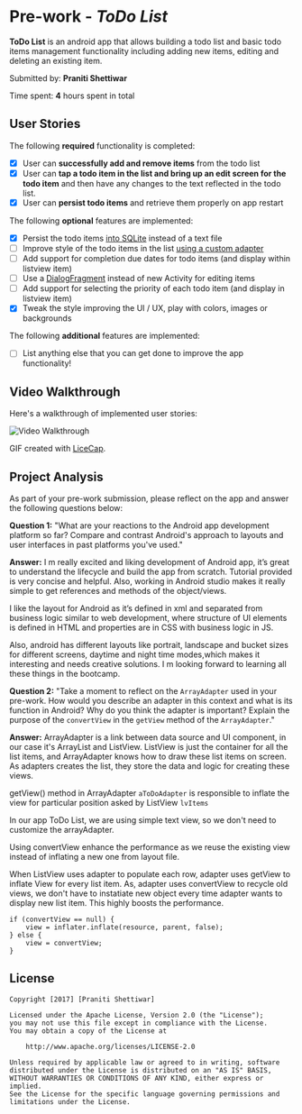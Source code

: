 # Pre-work - *ToDo List*

**ToDo List** is an android app that allows building a todo list and basic todo items management functionality including adding new items, editing and deleting an existing item.

Submitted by: **Praniti Shettiwar**

Time spent: **4** hours spent in total

## User Stories

The following **required** functionality is completed:

* [X] User can **successfully add and remove items** from the todo list
* [X] User can **tap a todo item in the list and bring up an edit screen for the todo item** and then have any changes to the text reflected in the todo list.
* [X] User can **persist todo items** and retrieve them properly on app restart

The following **optional** features are implemented:

* [X] Persist the todo items [into SQLite](http://guides.codepath.com/android/Persisting-Data-to-the-Device#sqlite) instead of a text file
* [ ] Improve style of the todo items in the list [using a custom adapter](http://guides.codepath.com/android/Using-an-ArrayAdapter-with-ListView)
* [ ] Add support for completion due dates for todo items (and display within listview item)
* [ ] Use a [DialogFragment](http://guides.codepath.com/android/Using-DialogFragment) instead of new Activity for editing items
* [ ] Add support for selecting the priority of each todo item (and display in listview item)
* [X] Tweak the style improving the UI / UX, play with colors, images or backgrounds

The following **additional** features are implemented:

* [ ] List anything else that you can get done to improve the app functionality!

## Video Walkthrough

Here's a walkthrough of implemented user stories:

<img src='http://i.imgur.com/a/1r3oM.gif' title='Video Walkthrough' width='' alt='Video Walkthrough' />

GIF created with [LiceCap](http://www.cockos.com/licecap/).

## Project Analysis

As part of your pre-work submission, please reflect on the app and answer the following questions below:

**Question 1:** "What are your reactions to the Android app development platform so far? Compare and contrast Android's approach to layouts and user interfaces in past platforms you've used."

**Answer:** I m really excited and liking development of Android app, it’s great to understand the lifecycle and build the app from scratch. Tutorial provided is very concise and helpful. Also, working in Android studio makes it really simple to get references and methods of the object/views. 

I like the layout for Android as it’s defined in xml and separated from business logic similar to web development, where structure of UI elements is defined in HTML and properties are in CSS with business logic in JS.

Also, android has different layouts like portrait, landscape and bucket sizes for different screens, daytime and night time modes,which makes it interesting and needs creative solutions. I m looking forward to learning all these things in the bootcamp.

**Question 2:** "Take a moment to reflect on the `ArrayAdapter` used in your pre-work. How would you describe an adapter in this context and what is its function in Android? Why do you think the adapter is important? Explain the purpose of the `convertView` in the `getView` method of the `ArrayAdapter`."

**Answer:** ArrayAdapter is a link between data source and UI component, in our case it's ArrayList and ListView. ListView is just the container for all the list items, and ArrayAdapter knows how to draw these list items on screen. As adapters creates the list, they store the data and logic for creating these views.

getView() method in ArrayAdapter `aToDoAdapter` is responsible to inflate the view for particular position asked by ListView `lvItems`

In our app ToDo List, we are using simple text view, so we don't need to customize the arrayAdapter.

Using convertView enhance the performance as we reuse the existing view instead of inflating a new one from layout file.

When ListView uses adapter to populate each row, adapter uses getView to inflate View for every list item. As, adapter uses convertView to recycle old views, we don't have to instatiate new object every time adapter wants to display new list item. This highly boosts the performance.
```
if (convertView == null) {
    view = inflater.inflate(resource, parent, false);
} else {
    view = convertView;
}
```

## License

    Copyright [2017] [Praniti Shettiwar]

    Licensed under the Apache License, Version 2.0 (the "License");
    you may not use this file except in compliance with the License.
    You may obtain a copy of the License at

        http://www.apache.org/licenses/LICENSE-2.0

    Unless required by applicable law or agreed to in writing, software
    distributed under the License is distributed on an "AS IS" BASIS,
    WITHOUT WARRANTIES OR CONDITIONS OF ANY KIND, either express or implied.
    See the License for the specific language governing permissions and
    limitations under the License.
